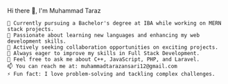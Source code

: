 Hi there 👋, I'm Muhammad Taraz

    🔭 Currently pursuing a Bachelor's degree at IBA while working on MERN stack projects.
    🌱 Passionate about learning new languages and enhancing my web development skills.
    👯 Actively seeking collaboration opportunities on exciting projects.
    🤔 Always eager to improve my skills in Full Stack Development.
    💬 Feel free to ask me about C++, JavaScript, PHP, and Laravel.
    📫 You can reach me at: muhammadtarazansari12@gmail.com
    ⚡ Fun fact: I love problem-solving and tackling complex challenges.
